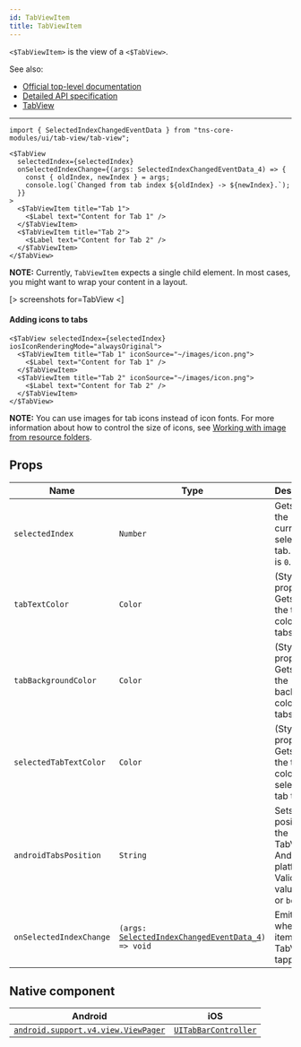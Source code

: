 ```yaml
---
id: TabViewItem
title: TabViewItem
---
```

<!-- contributors: [shirakaba, MisterBrownRSA, rigor789, eddyverbruggen, ikoevska, kharysharpe, ramsesmoreno] -->

`<$TabViewItem>` is the view of a `<$TabView>`.

See also:

* [Official top-level documentation](https://docs.nativescript.org/ui/components/tab-view)
* [Detailed API specification](https://docs.nativescript.org/api-reference/classes/_ui_tab_view_.tabviewitem)
* [TabView](/docs/components/tab-view)

---

```tsx
import { SelectedIndexChangedEventData } from "tns-core-modules/ui/tab-view/tab-view";

<$TabView
  selectedIndex={selectedIndex}
  onSelectedIndexChange={(args: SelectedIndexChangedEventData_4) => {
    const { oldIndex, newIndex } = args;
    console.log(`Changed from tab index ${oldIndex} -> ${newIndex}.`);
  }}
>
  <$TabViewItem title="Tab 1">
    <$Label text="Content for Tab 1" />
  </$TabViewItem>
  <$TabViewItem title="Tab 2">
    <$Label text="Content for Tab 2" />
  </$TabViewItem>
</$TabView>
```

**NOTE:** Currently, `TabViewItem` expects a single child element. In most cases, you might want to wrap your content in a layout.

[> screenshots for=TabView <]

#### Adding icons to tabs

```tsx
<$TabView selectedIndex={selectedIndex} iosIconRenderingMode="alwaysOriginal">
  <$TabViewItem title="Tab 1" iconSource="~/images/icon.png">
    <$Label text="Content for Tab 1" />
  </$TabViewItem>
  <$TabViewItem title="Tab 2" iconSource="~/images/icon.png">
    <$Label text="Content for Tab 2" />
  </$TabViewItem>
</$TabView>
```
**NOTE:** You can use images for tab icons instead of icon fonts. For more information about how to control the size of icons, see [Working with image from resource folders](https://docs.nativescript.org/ui/image-resources).

## Props

| Name | Type | Description |
|------|------|-------------|
| `selectedIndex` | `Number` | Gets or sets the currently selected tab. Default is `0`.
| `tabTextColor` | `Color` | (Style property) Gets or sets the text color of the tabs titles.
| `tabBackgroundColor` | `Color` | (Style property) Gets or sets the background color of the tabs.
| `selectedTabTextColor` | `Color` | (Style property) Gets or sets the text color of the selected tab title.
| `androidTabsPosition` | `String` | Sets the position of the TabView in Android platform<br/>Valid values: `top` or `bottom`.
| `onSelectedIndexChange`| `(args: `[`SelectedIndexChangedEventData_4`](https://docs.nativescript.org/api-reference/interfaces/__nativescript_core_.selectedindexchangedeventdata_4)`) => void` | Emitted when an item on the TabView is tapped.

## Native component

| Android | iOS |
|---------|-----|
| [`android.support.v4.view.ViewPager`](https://developer.android.com/reference/android/support/v4/view/ViewPager.html) | [`UITabBarController`](https://developer.apple.com/documentation/uikit/uitabbarcontroller)
